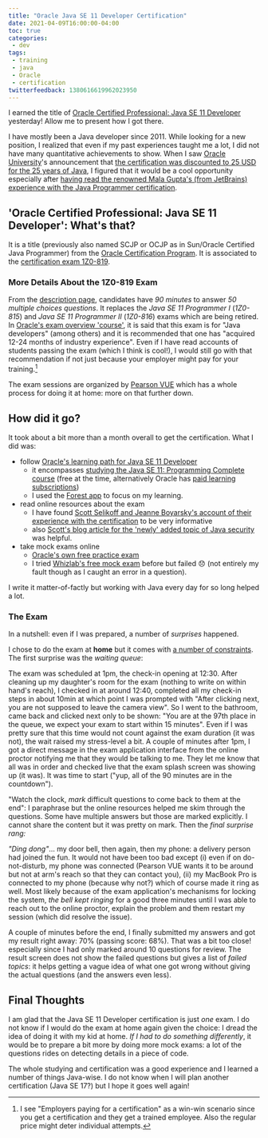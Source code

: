 ```yaml
---
title: "Oracle Java SE 11 Developer Certification"
date: 2021-04-09T16:00:00-04:00
toc: true
categories:
 - dev
tags:
 - training
 - java
 - Oracle
 - certification
twitterfeedback: 1380616619962023950
---
```


I earned the title of [Oracle Certified Professional: Java SE 11 Developer](https://education.oracle.com/java-se-11-developer/pexam_1Z0-819) yesterday! Allow me to present how I got there.

I have mostly been a Java developer since 2011. While looking for a new position, I realized that even if my past experiences taught me a lot, I did not have many quantitative achievements to show. When I saw [Oracle University](https://education.oracle.com)'s announcement that [the certification was discounted to 25 USD for the 25 years of Java](https://education.oracle.com/java-25th-anniversary-discount-redemption), I figured that it would be a cool opportunity especially after [having read the renowned Mala Gupta's (from JetBrains) experience with the Java Programmer certification](https://blogs.oracle.com/oracleuniversity/mala-gupta-success-story-v2).

## 'Oracle Certified Professional: Java SE 11 Developer': What's that?

It is a title (previously also named SCJP or OCJP as in Sun/Oracle Certified Java Programmer) from the [Oracle Certification Program](https://en.wikipedia.org/wiki/Oracle_Certification_Program). It is associated to the [certification exam 1Z0-819](https://education.oracle.com/products/trackp_OCPJAV11).

### More Details About the 1Z0-819 Exam

From the [description page](https://education.oracle.com/products/trackp_OCPJAV11), candidates have *90 minutes* to answer *50 multiple choices questions*. It replaces the *Java SE 11 Programmer I* (*1Z0-815*) and *Java SE 11 Programmer II* (*1Z0-816*) exams which are being retired. In [Oracle's exam overview 'course'](https://learn.oracle.com/ols/course/prepare-for-java-se-certification/82508/79482), it is said that this exam is for "Java developers" (among others) and it is recommended that one has "acquired 12-24 months of industry experience". Even if I have read accounts of students passing the exam (which I think is cool!), I would still go with that recommendation if not just because your employer might pay for your training.[^1]

[^1]: I see "Employers paying for a certification" as a win-win scenario since you get a certification and they get a trained employee. Also the regular price might deter individual attempts.

The exam sessions are organized by [Pearson VUE](https://home.pearsonvue.com/Clients/Oracle.aspx) which has a whole process for doing it at home: more on that further down.

## How did it go?

It took about a bit more than a month overall to get the certification. What I did was:
* follow [Oracle's learning path for Java SE 11 Developer](https://learn.oracle.com/ols/learning-path/java-se-11-developer/40805/79141)
  * it encompasses [studying the Java SE 11: Programming Complete course](/posts/202104-oracle-java-se-programming-complete/) (free at the time, alternatively Oracle has [paid learning subscriptions](https://education.oracle.com/java-programming-learning-subscription/ls_40805))
  * I used the [Forest app](https://www.forestapp.cc) to focus on my learning.
* read online resources about the exam
  * I have found [Scott Selikoff and Jeanne Boyarsky's account of their experience with the certification](https://www.selikoff.net/ocp11-819/) to be very informative
  * also [Scott's blog article for the 'newly' added topic of Java security](https://www.selikoff.net/2020/11/05/819-security/) was helpful.
* take mock exams online
  * [Oracle's own free practice exam](https://learn.oracle.com/ols/module/practice-exam-java-se-certification/40805/79944)
  * I tried [Whizlab's free mock exam](https://www.whizlabs.com/ocpjd-java-se-11-developer-1z0-819/) before but failed :disappointed: (not entirely my fault though as I caught an error in a question).

I write it matter-of-factly but working with Java every day for so long helped a lot.

### The Exam

In a nutshell: even if I was prepared, a number of *surprises* happened.

I chose to do the exam at **home** but it comes with [a number of constraints](https://home.pearsonvue.com/Test-takers/Resources.aspx?ot=collapse544). The first surprise was the *waiting queue*:

The exam was scheduled at 1pm, the check-in opening at 12:30. After cleaning up my daughter's room for the exam (nothing to write on within hand's reach), I checked in at around 12:40, completed all my check-in steps in about 10min at which point I was prompted with "After clicking next, you are not supposed to leave the camera view". So I went to the bathroom, came back and clicked next only to be shown: "You are at the 97th place in the queue, we expect your exam to start within 15 minutes". Even if I was pretty sure that this time would not count against the exam duration (it was not), the wait raised my stress-level a bit. A couple of minutes after 1pm, I got a direct message in the exam application interface from the online proctor notifying me that they would be talking to me. They let me know that all was in order and checked live that the exam splash screen was showing up (it was). It was time to start ("yup, all of the 90 minutes are in the countdown").

"Watch the clock, *mark* difficult questions to come back to them at the end": I paraphrase but the online resources helped me skim through the questions. Some have multiple answers but those are marked explicitly. I cannot share the content but it was pretty on mark. Then the *final surprise rang:*

*"Ding dong"*... my door bell, then again, then my phone: a delivery person had joined the fun. It would not have been too bad except (i) even if on do-not-disturb, my phone was connected (Pearson VUE wants it to be around but not at arm's reach so that they can contact you), (ii) my MacBook Pro is connected to my phone (because why not?) which of course made it ring as well.
Most likely because of the exam application's mechanisms for locking the system, *the bell kept ringing* for a good three minutes until I was able to reach out to the online proctor, explain the problem and them restart my session (which did resolve the issue).

A couple of minutes before the end, I finally submitted my answers and got my result right away: 70% (passing score: 68%). That was a bit too close! especially since I had only marked around 10 questions for review. The result screen does not show the failed questions but gives a list of *failed topics*: it helps getting a vague idea of what one got wrong without giving the actual questions (and the answers even less).

## Final Thoughts

I am glad that the Java SE 11 Developer certification is just *one* exam. I do not know if I would do the exam at home again given the choice: I dread the idea of doing it with my kid at home.
*If I had to do something differently*, it would be to prepare a bit more by doing more mock exams: a lot of the questions rides on detecting details in a piece of code.

The whole studying and certification was a good experience and I learned a number of things Java-wise. I do not know when I will plan another certification (Java SE 17?) but I hope it goes well again!